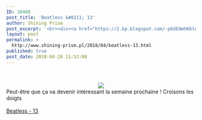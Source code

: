 ```yaml
---
ID: 10468
post_title: 'Beatless &#8211; 13'
author: Shining Prism
post_excerpt: '<br><div><a href="https://2.bp.blogspot.com/-p6dEAmhK6tA/WuRCc3VFvtI/AAAAAAAABwk/7yYJ2JwC1BklhEUBeC9TtGVaMfrNhrTmwCLcBGAs/s1600/Beatless%2B-%2B15.png"><img border="0" src="https://2.bp.blogspot.com/-p6dEAmhK6tA/WuRCc3VFvtI/AAAAAAAABwk/7yYJ2JwC1BklhEUBeC9TtGVaMfrNhrTmwCLcBGAs/s1600/Beatless%2B-%2B15.png"></a></div>Peut-&ecirc;tre que &ccedil;a va devenir int&eacute;ressant la semaine prochaine ! Croisons les doigts<br><br><a href="http://jheberg.net/captcha/shining-prism-beatless-13/">Beatless - 13</a>'
layout: post
permalink: >
  http://www.shining-prism.pl/2018/04/beatless-13.html
published: true
post_date: 2018-04-28 11:52:00
---
```

<br /><div class="separator" style="clear: both; text-align: center;"><a href="https://2.bp.blogspot.com/-p6dEAmhK6tA/WuRCc3VFvtI/AAAAAAAABwk/7yYJ2JwC1BklhEUBeC9TtGVaMfrNhrTmwCLcBGAs/s1600/Beatless%2B-%2B15.png" imageanchor="1" style="margin-left: 1em; margin-right: 1em;"><img border="0" data-original-height="720" data-original-width="1280" src="https://2.bp.blogspot.com/-p6dEAmhK6tA/WuRCc3VFvtI/AAAAAAAABwk/7yYJ2JwC1BklhEUBeC9TtGVaMfrNhrTmwCLcBGAs/s1600/Beatless%2B-%2B15.png" /></a></div>Peut-être que ça va devenir intéressant la semaine prochaine ! Croisons les doigts<br /><br /><a href="http://jheberg.net/captcha/shining-prism-beatless-13/">Beatless - 13</a>